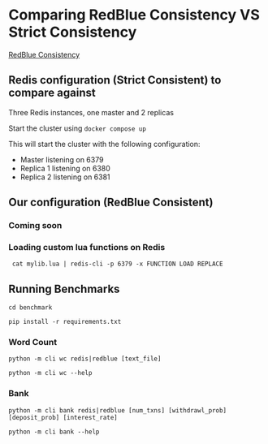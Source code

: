 # Comparing RedBlue Consistency VS Strict Consistency
[RedBlue Consistency](https://www.usenix.org/system/files/conference/osdi12/osdi12-final-162.pdf)

## Redis configuration (Strict Consistent) to compare against

Three Redis instances, one master and 2 replicas

Start the cluster using `docker compose up`

This will start the cluster with the following configuration:

- Master listening on 6379
- Replica 1 listening on 6380
- Replica 2 listening on 6381

## Our configuration (RedBlue Consistent)
### Coming soon

### Loading custom lua functions on Redis

`` cat mylib.lua | redis-cli -p 6379 -x FUNCTION LOAD REPLACE``

## Running Benchmarks
``cd benchmark``

``pip install -r requirements.txt``

### Word Count 
``python -m cli wc redis|redblue [text_file]``

``python -m cli wc --help``

### Bank
``python -m cli bank redis|redblue [num_txns] [withdrawl_prob] [deposit_prob] [interest_rate]``

``python -m cli bank --help``
